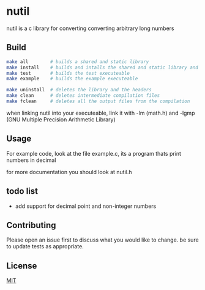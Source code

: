 # nutil

nutil is a c library for converting converting arbitrary long numbers

## Build
```sh
make all        # builds a shared and static library
make install    # builds and intalls the shared and static library and the headers
make test       # builds the test executeable
make example    # builds the example executeable

make uninstall  # deletes the library and the headers
make clean      # deletes intermediate compilation files
make fclean     # deletes all the output files from the compilation
```

when linking nutil into your executeable, link it with -lm (math.h) and -lgmp (GNU Multiple Precision Arithmetic Library)

## Usage
For example code, look at the file example.c, its a program thats print numbers in decimal

for more documentation you should look at nutil.h 

## todo list
* add support for decimal point and non-integer numbers

## Contributing
Please open an issue first to discuss what you would like to change. be sure to update tests as appropriate.

## License
[MIT](https://choosealicense.com/licenses/mit/)